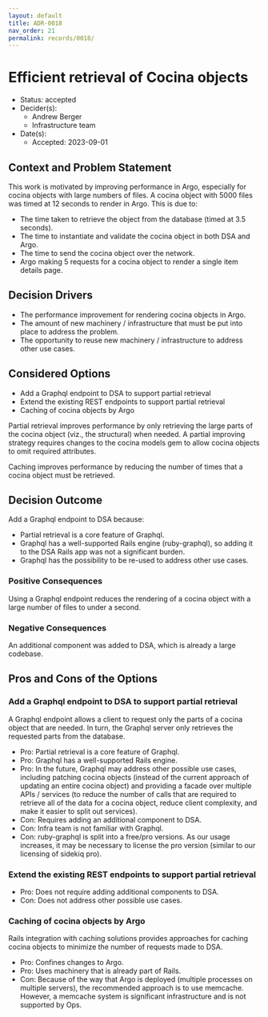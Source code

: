 ```yaml
---
layout: default
title: ADR-0018
nav_order: 21
permalink: records/0018/
---
```

# Efficient retrieval of Cocina objects

* Status: accepted
* Decider(s):
  * Andrew Berger
  * Infrastructure team
* Date(s):
  * Accepted: 2023-09-01

## Context and Problem Statement

This work is motivated by improving performance in Argo, especially for cocina objects with large numbers of files. A cocina object with 5000 files was timed at 12 seconds to render in Argo. This is due to:

* The time taken to retrieve the object from the database (timed at 3.5 seconds).
* The time to instantiate and validate the cocina object in both DSA and Argo.
* The time to send the cocina object over the network.
* Argo making 5 requests for a cocina object to render a single item details page.

## Decision Drivers

* The performance improvement for rendering cocina objects in Argo.
* The amount of new machinery / infrastructure that must be put into place to address the problem.
* The opportunity to reuse new machinery / infrastructure to address other use cases.

## Considered Options

* Add a Graphql endpoint to DSA to support partial retrieval
* Extend the existing REST endpoints to support partial retrieval
* Caching of cocina objects by Argo

Partial retrieval improves performance by only retrieving the large parts of the cocina object (viz., the structural) when needed. A partial improving strategy requires changes to the cocina models gem to allow cocina objects to omit required attributes.

Caching improves performance by reducing the number of times that a cocina object must be retrieved.

## Decision Outcome

Add a Graphql endpoint to DSA because:

* Partial retrieval is a core feature of Graphql.
* Graphql has a well-supported Rails engine (ruby-graphql), so adding it to the DSA Rails app was not a significant burden.
* Graphql has the possibility to be re-used to address other use cases.

### Positive Consequences

Using a Graphql endpoint reduces the rendering of a cocina object with a large number of files to under a second.

### Negative Consequences

An additional component was added to DSA, which is already a large codebase.

## Pros and Cons of the Options

### Add a Graphql endpoint to DSA to support partial retrieval

A Graphql endpoint allows a client to request only the parts of a cocina object that are needed. In turn, the Graphql server only retrieves the requested parts from the database.

* Pro: Partial retrieval is a core feature of Graphql.
* Pro: Graphql has a well-supported Rails engine.
* Pro: In the future, Graphql may address other possible use cases, including patching cocina objects (instead of the current approach of updating an entire cocina object) and providing a facade over multiple APIs / services (to reduce the number of calls that are required to retrieve all of the data for a cocina object, reduce client complexity, and make it easier to split out services).
* Con: Requires adding an additional component to DSA.
* Con: Infra team is not familiar with Graphql.
* Con: ruby-graphql is split into a free/pro versions. As our usage increases, it may be necessary to license the pro version (similar to our licensing of sidekiq pro).

### Extend the existing REST endpoints to support partial retrieval

* Pro: Does not require adding additional components to DSA.
* Con: Does not address other possible use cases.

### Caching of cocina objects by Argo

Rails integration with caching solutions provides approaches for caching cocina objects to minimize the number of requests made to DSA.

* Pro: Confines changes to Argo.
* Pro: Uses machinery that is already part of Rails.
* Con: Because of the way that Argo is deployed (multiple processes on multiple servers), the recommended approach is to use memcache. However, a memcache system is significant infrastructure and is not supported by Ops.
